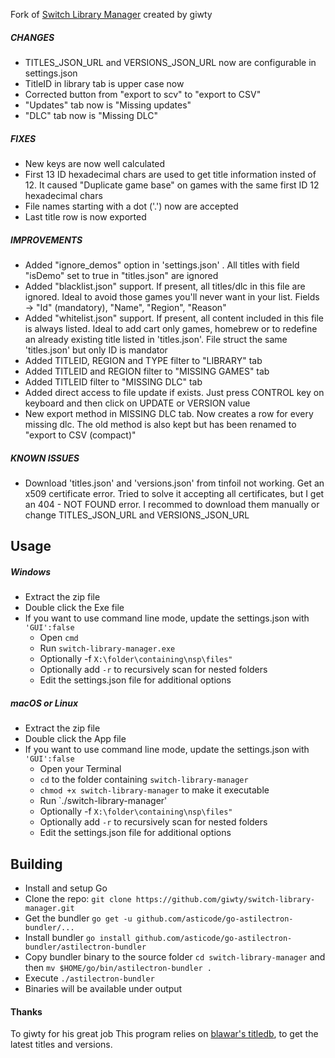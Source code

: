 Fork of [Switch Library Manager](https://github.com/giwty/switch-library-manager) created by giwty

##### CHANGES
- TITLES_JSON_URL and VERSIONS_JSON_URL now are configurable in settings.json
- TitleID in library tab is upper case now
- Corrected button from "export to scv" to "export to CSV"
- "Updates" tab now is "Missing updates"
- "DLC" tab now is "Missing DLC"

##### FIXES
- New keys are now well calculated
- First 13 ID hexadecimal chars are used to get title information insted of 12. It caused "Duplicate game base" on games with the same first ID 12 hexadecimal chars
- File names starting with a dot ('.') now are accepted
- Last title row is now exported

##### IMPROVEMENTS
- Added "ignore_demos" option in 'settings.json' . All titles with field "isDemo" set to true in "titles.json" are ignored
- Added "blacklist.json" support. If present, all titles/dlc in this file are ignored. Ideal to avoid those games you'll never want in your list. Fields -> "Id" (mandatory), "Name", "Region", "Reason"
- Added "whitelist.json" support. If present, all content included in this file is always listed. Ideal to add cart only games, homebrew or to redefine an already existing title listed in 'titles.json'. File struct the same 'titles.json' but only ID is mandator
- Added TITLEID, REGION and TYPE filter to "LIBRARY" tab
- Added TITLEID and REGION filter to "MISSING GAMES" tab
- Added TITLEID filter to "MISSING DLC" tab
- Added direct access to file update if exists. Just press CONTROL key on keyboard and then click on UPDATE or VERSION value
- New export method in MISSING DLC tab. Now creates a row for every missing dlc. The old method is also kept but has been renamed to "export to CSV (compact)"

##### KNOWN ISSUES
- Download 'titles.json' and 'versions.json' from tinfoil not working. Get an x509 certificate error. Tried to solve it accepting all certificates, but I get an 404 - NOT FOUND error. I recommed to download them manually or change TITLES_JSON_URL and VERSIONS_JSON_URL


## Usage
##### Windows
- Extract the zip file
- Double click the Exe file
- If you want to use command line mode, update the settings.json with `'GUI':false`
    - Open `cmd`
    - Run `switch-library-manager.exe`
    - Optionally -f `X:\folder\containing\nsp\files"`
    - Optionally add  `-r` to recursively scan for nested folders
    - Edit the settings.json file for additional options

 
##### macOS or Linux
- Extract the zip file
- Double click the App file
- If you want to use command line mode, update the settings.json with `'GUI':false`
    - Open your Terminal
    - `cd` to the folder containing `switch-library-manager`
    - `chmod +x switch-library-manager` to make it executable
    - Run `./switch-library-manager'
    - Optionally -f `X:\folder\containing\nsp\files"`
    - Optionally add  `-r` to recursively scan for nested folders
    - Edit the settings.json file for additional options

## Building
- Install and setup Go
- Clone the repo: `git clone https://github.com/giwty/switch-library-manager.git`
- Get the bundler `go get -u github.com/asticode/go-astilectron-bundler/...`
- Install bundler `go install github.com/asticode/go-astilectron-bundler/astilectron-bundler`
- Copy bundler binary to the source folder `cd switch-library-manager` and then `mv $HOME/go/bin/astilectron-bundler .`
- Execute `./astilectron-bundler`
- Binaries will be available under output

#### Thanks
To giwty for his great job
This program relies on [blawar's titledb](https://github.com/blawar/titledb), to get the latest titles and versions.
